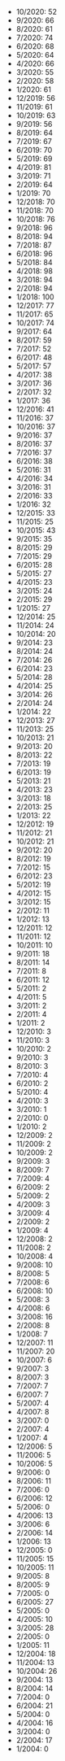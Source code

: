 *  10/2020: 52
*  9/2020: 66
*  8/2020: 61
*  7/2020: 74
*  6/2020: 68
*  5/2020: 64
*  4/2020: 66
*  3/2020: 55
*  2/2020: 58
*  1/2020: 61
*  12/2019: 56
*  11/2019: 61
*  10/2019: 63
*  9/2019: 56
*  8/2019: 64
*  7/2019: 67
*  6/2019: 70
*  5/2019: 69
*  4/2019: 81
*  3/2019: 71
*  2/2019: 64
*  1/2019: 70
*  12/2018: 70
*  11/2018: 70
*  10/2018: 76
*  9/2018: 96
*  8/2018: 94
*  7/2018: 87
*  6/2018: 96
*  5/2018: 84
*  4/2018: 98
*  3/2018: 94
*  2/2018: 94
*  1/2018: 100
*  12/2017: 77
*  11/2017: 65
*  10/2017: 74
*  9/2017: 64
*  8/2017: 59
*  7/2017: 52
*  6/2017: 48
*  5/2017: 57
*  4/2017: 38
*  3/2017: 36
*  2/2017: 32
*  1/2017: 36
*  12/2016: 41
*  11/2016: 37
*  10/2016: 37
*  9/2016: 37
*  8/2016: 37
*  7/2016: 37
*  6/2016: 38
*  5/2016: 31
*  4/2016: 34
*  3/2016: 31
*  2/2016: 33
*  1/2016: 32
*  12/2015: 33
*  11/2015: 25
*  10/2015: 43
*  9/2015: 35
*  8/2015: 29
*  7/2015: 29
*  6/2015: 28
*  5/2015: 27
*  4/2015: 23
*  3/2015: 24
*  2/2015: 29
*  1/2015: 27
*  12/2014: 25
*  11/2014: 24
*  10/2014: 20
*  9/2014: 23
*  8/2014: 24
*  7/2014: 26
*  6/2014: 23
*  5/2014: 28
*  4/2014: 25
*  3/2014: 26
*  2/2014: 24
*  1/2014: 22
*  12/2013: 27
*  11/2013: 25
*  10/2013: 21
*  9/2013: 20
*  8/2013: 22
*  7/2013: 19
*  6/2013: 19
*  5/2013: 21
*  4/2013: 23
*  3/2013: 18
*  2/2013: 25
*  1/2013: 22
*  12/2012: 19
*  11/2012: 21
*  10/2012: 21
*  9/2012: 20
*  8/2012: 19
*  7/2012: 15
*  6/2012: 23
*  5/2012: 19
*  4/2012: 15
*  3/2012: 15
*  2/2012: 11
*  1/2012: 13
*  12/2011: 12
*  11/2011: 12
*  10/2011: 10
*  9/2011: 18
*  8/2011: 14
*  7/2011: 8
*  6/2011: 12
*  5/2011: 2
*  4/2011: 5
*  3/2011: 2
*  2/2011: 4
*  1/2011: 2
*  12/2010: 3
*  11/2010: 3
*  10/2010: 2
*  9/2010: 3
*  8/2010: 3
*  7/2010: 4
*  6/2010: 2
*  5/2010: 4
*  4/2010: 3
*  3/2010: 1
*  2/2010: 0
*  1/2010: 2
*  12/2009: 2
*  11/2009: 2
*  10/2009: 2
*  9/2009: 3
*  8/2009: 7
*  7/2009: 4
*  6/2009: 2
*  5/2009: 2
*  4/2009: 3
*  3/2009: 4
*  2/2009: 2
*  1/2009: 4
*  12/2008: 2
*  11/2008: 2
*  10/2008: 4
*  9/2008: 10
*  8/2008: 5
*  7/2008: 6
*  6/2008: 10
*  5/2008: 3
*  4/2008: 6
*  3/2008: 16
*  2/2008: 8
*  1/2008: 7
*  12/2007: 11
*  11/2007: 20
*  10/2007: 6
*  9/2007: 3
*  8/2007: 3
*  7/2007: 7
*  6/2007: 7
*  5/2007: 4
*  4/2007: 8
*  3/2007: 0
*  2/2007: 4
*  1/2007: 4
*  12/2006: 5
*  11/2006: 5
*  10/2006: 5
*  9/2006: 0
*  8/2006: 11
*  7/2006: 0
*  6/2006: 12
*  5/2006: 0
*  4/2006: 13
*  3/2006: 6
*  2/2006: 14
*  1/2006: 13
*  12/2005: 0
*  11/2005: 15
*  10/2005: 11
*  9/2005: 8
*  8/2005: 9
*  7/2005: 0
*  6/2005: 27
*  5/2005: 0
*  4/2005: 10
*  3/2005: 28
*  2/2005: 0
*  1/2005: 11
*  12/2004: 18
*  11/2004: 13
*  10/2004: 26
*  9/2004: 13
*  8/2004: 14
*  7/2004: 0
*  6/2004: 21
*  5/2004: 0
*  4/2004: 16
*  3/2004: 0
*  2/2004: 17
*  1/2004: 0